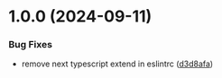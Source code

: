 # 1.0.0 (2024-09-11)


### Bug Fixes

* remove next typescript extend in eslintrc ([d3d8afa](https://github.com/eslook/list-it-2024/commit/d3d8afa5a7aa9b460ac8c1cdde2bcbeb40319d15))
